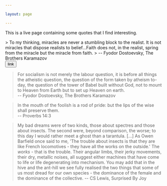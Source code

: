 ```yaml
---

layout: page

---
```


<script>
function Copy(id){
navigator.clipboard.writeText("https://carlosoliver.co/misc/quotes.html#" + id);
}
</script>

This is a live page containing some quotes that I find interesting.

<div id="1">
> To my thinking, miracles are never a stumbling block to the realist. It is not miracles that dispose realists to belief...Faith does not, in the realist, spring from the miracle but the miracle from faith.  
> -- Fyodor Dostoevsky, The Brothers Karamazov
</div>
<button onclick="myFunction(1)">link</button>

> For socialism is not merely the labour question, it is before all things the atheistic question, the question of the form taken by atheism to-day, the question of the tower of Babel built without God, not to mount to Heaven from Earth but to set up Heaven on earth.  
> -- Fyodor Dostoevsky, The Brothers Karamazov

> In the mouth of the foolish is a rod of pride: but the lips of the wise shall preserve them.  
> -- Proverbs 14:3

> My bad dreams were of two kinds, those about spectres and those about insects. The second were, beyond comparison, the worse; to this day I would rather meet a ghost than a tarantula. [...] As Owen Barfield once said to me, 'The trouble about insects is that they are like French locomotives - they have all the works on the outside.' The *works* - that is the trouble. Their angular limbs, their jerky movements, their dry, metallic noises, all suggest either machines that have come to life or life degenerating into mechanism. You may add that in the hive and the ant-hill we see fully realised the two things that some of us most dread for our own species - the dominance of the female and the dominance of the collective.
> -- CS Lewis, Surprised By Joy

